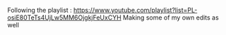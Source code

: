 Following the playlist : https://www.youtube.com/playlist?list=PL-osiE80TeTs4UjLw5MM6OjgkjFeUxCYH
Making some of my own edits as well
